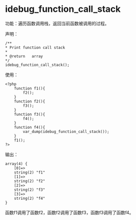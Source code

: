 # idebug\_function\_call\_stack

功能：遍历函数调用栈，返回当前函数被调用的过程。

声明：

```
/**
* Print function call stack
*
* @return   array
*/
idebug_function_call_stack();
```

使用：

```
<?php
    function f1(){
        f2();
    }
    function f2(){
        f3();
    }
    function f3(){
        f4();
    }
    function f4(){
        var_dump(idebug_function_call_stack());
    }
    f1();
?>
```

输出：

```
array(4) {
    [0]=>
    string(2) "f1"
    [1]=>
    string(2) "f2"
    [2]=>
    string(2) "f3"
    [3]=>
    string(2) "f4"
}
```

函数f1调用了函数f2，函数f2调用了函数f3，函数f3调用了函数f4。


